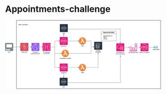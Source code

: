 # Appointments-challenge

![architecture Image](support-image-readme/appointment-challenge.drawio.png)

